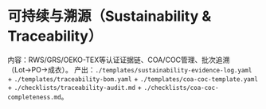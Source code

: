 # 可持续与溯源（Sustainability & Traceability）

内容：RWS/GRS/OEKO-TEX等认证证据链、COA/COC管理、批次追溯（Lot→PO→成衣）。
产出：`./templates/sustainability-evidence-log.yaml` + `./templates/traceability-bom.yaml` + `./templates/coa-coc-template.yaml` + `./checklists/traceability-audit.md` + `./checklists/coa-coc-completeness.md`。
